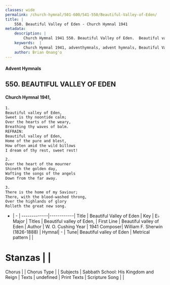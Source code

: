 ```yaml
---
classes: wide
permalink: /church-hymnal/501-600/541-550/Beautiful-Valley-of-Eden/
title: |
    550. Beautiful Valley of Eden - Church Hymnal 1941
metadata:
    description: |
        Church Hymnal 1941 550. Beautiful Valley of Eden.  Beautiful valley of Eden,  Sweet is thy noontide calm;  Over the hearts of the weary,  Breathing thy waves of balm.  
    keywords:  |
        Church Hymnal 1941, adventhymnals, advent hymnals, Beautiful Valley of Eden, Beautiful valley of Eden . Beautiful valley of Eden, 
    author: Brian Onang'o
---
```


#### Advent Hymnals
## 550. BEAUTIFUL VALLEY OF EDEN
####  Church Hymnal 1941,

```txt
1.
Beautiful valley of Eden, 
Sweet is thy noontide calm; 
Over the hearts of the weary, 
Breathing thy waves of balm. 
REFRAIN:
Beautiful valley of Eden, 
Home of the pure and blest, 
How often amid the wild billows 
I dream of thy rest, sweet rest! 

2.
Over the heart of the mourner 
Shineth the golden day, 
Wafting the songs of the angels 
Down from the far away. 

3.
There is the home of my Saviour; 
There, with the blood-washed throng, 
Over the highlands of glory 
Rolleth the great new song.

```

- |   -  |
-------------|------------|
Title | Beautiful Valley of Eden |
Key | E♭ Major |
Titles | Beautiful valley of Eden,  |
First Line | Beautiful valley of Eden  |
Author | W. O. Cushing
Year | 1941
Composer| William F. Sherwin (1826-1888) |
Hymnal|  - |
Tune| Beautiful valley of Eden |
Metrical pattern | |
# Stanzas |  |
Chorus |  |
Chorus Type |  |
Subjects | Sabbath School: His Kingdom and Reign |
Texts | undefined |
Print Texts | 
Scripture Song |  |
    
